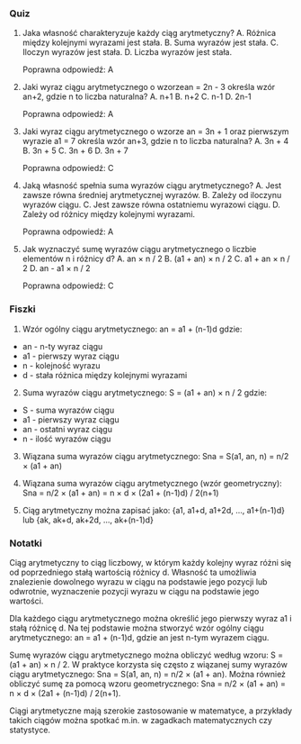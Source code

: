  ### Quiz

1. Jaka własność charakteryzuje każdy ciąg arytmetyczny?
A. Różnica między kolejnymi wyrazami jest stała.
B. Suma wyrazów jest stała.
C. Iloczyn wyrazów jest stała.
D. Liczba wyrazów jest stała.

   Poprawna odpowiedź: A

2. Jaki wyraz ciągu arytmetycznego o wzorzean = 2n - 3 określa wzór an+2, gdzie n to liczba naturalna?
A. n+1
B. n+2
C. n-1
D. 2n-1

   Poprawna odpowiedź: A

3. Jaki wyraz ciągu arytmetycznego o wzorze an = 3n + 1 oraz pierwszym wyrazie a1 = 7 określa wzór an+3, gdzie n to liczba naturalna?
A. 3n + 4
B. 3n + 5
C. 3n + 6
D. 3n + 7

   Poprawna odpowiedź: C

4. Jaką własność spełnia suma wyrazów ciągu arytmetycznego?
A. Jest zawsze równa średniej arytmetycznej wyrazów.
B. Zależy od iloczynu wyrazów ciągu.
C. Jest zawsze równa ostatniemu wyrazowi ciągu.
D. Zależy od różnicy między kolejnymi wyrazami.

   Poprawna odpowiedź: A

5. Jak wyznaczyć sumę wyrazów ciągu arytmetycznego o liczbie elementów n i różnicy d?
A. an × n / 2
B. (a1 + an) × n / 2
C. a1 + an × n / 2
D. an - a1 × n / 2

   Poprawna odpowiedź: C

### Fiszki

1. Wzór ogólny ciągu arytmetycznego:
an = a1 + (n-1)d
gdzie:
* an - n-ty wyraz ciągu
* a1 - pierwszy wyraz ciągu
* n - kolejność wyrazu
* d - stała różnica między kolejnymi wyrazami

2. Suma wyrazów ciągu arytmetycznego:
S = (a1 + an) × n / 2
gdzie:
* S - suma wyrazów ciągu
* a1 - pierwszy wyraz ciągu
* an - ostatni wyraz ciągu
* n - ilość wyrazów ciągu

3. Wiązana suma wyrazów ciągu arytmetycznego:
Sna = S(a1, an, n) = n/2 × (a1 + an)

4. Wiązana suma wyrazów ciągu arytmetycznego (wzór geometryczny):
Sna = n/2 × (a1 + an) = n × d × (2a1 + (n-1)d) / 2(n+1)

5. Ciąg arytmetyczny można zapisać jako:
{a1, a1+d, a1+2d, ..., a1+(n-1)d}
lub
{ak, ak+d, ak+2d, ..., ak+(n-1)d}

### Notatki

Ciąg arytmetyczny to ciąg liczbowy, w którym każdy kolejny wyraz różni się od poprzedniego stałą wartością różnicy d. Własność ta umożliwia znalezienie dowolnego wyrazu w ciągu na podstawie jego pozycji lub odwrotnie, wyznaczenie pozycji wyrazu w ciągu na podstawie jego wartości.

Dla każdego ciągu arytmetycznego można określić jego pierwszy wyraz a1 i stałą różnicę d. Na tej podstawie można stworzyć wzór ogólny ciągu arytmetycznego: an = a1 + (n-1)d, gdzie an jest n-tym wyrazem ciągu.

Sumę wyrazów ciągu arytmetycznego można obliczyć według wzoru: S = (a1 + an) × n / 2. W praktyce korzysta się często z wiązanej sumy wyrazów ciągu arytmetycznego: Sna = S(a1, an, n) = n/2 × (a1 + an). Można również obliczyć sumę za pomocą wzoru geometrycznego: Sna = n/2 × (a1 + an) = n × d × (2a1 + (n-1)d) / 2(n+1).

Ciągi arytmetyczne mają szerokie zastosowanie w matematyce, a przykłady takich ciągów można spotkać m.in. w zagadkach matematycznych czy statystyce.